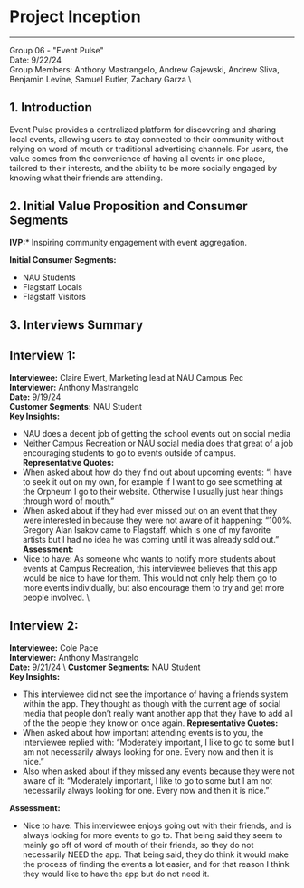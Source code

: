 # Project Inception
---
Group 06 - "Event Pulse" \
Date: 9/22/24 \
Group Members: Anthony Mastrangelo, Andrew Gajewski, Andrew Sliva, Benjamin Levine, Samuel Butler, Zachary Garza \ 

## 1. Introduction

Event Pulse provides a centralized platform for discovering and sharing local events, allowing users to stay connected to their community without relying on word of mouth or traditional advertising channels. For users, the value comes from the convenience of having all events in one place, tailored to their interests, and the ability to be more socially engaged by knowing what their friends are attending.  

## 2. Initial Value Proposition and Consumer Segments

**IVP:***
Inspiring community engagement with event aggregation.

**Initial Consumer Segments:**
- NAU Students
- Flagstaff Locals
- Flagstaff Visitors

## 3. Interviews Summary

## Interview 1:
**Interviewee:** Claire Ewert, Marketing lead at NAU Campus Rec \
**Interviewer:** Anthony Mastrangelo \
**Date:** 9/19/24 \
**Customer Segments:** NAU Student \
**Key Insights:**
- NAU does a decent job of getting the school events out on social media
- Neither Campus Recreation or NAU social media does that great of a job encouraging students to go to events outside of campus. \
**Representative Quotes:**
- When asked about how do they find out about upcoming events: “I have to seek it out on my own, for example if I want to go see something at the Orpheum I go to their website. Otherwise I usually just hear things through word of mouth.”
- When asked about if they had ever missed out on an event that they were interested in because they were not aware of it happening: “100%. Gregory Alan Isakov came to Flagstaff, which is one of my favorite artists but I had no idea he was coming until it was already sold out.” \
**Assessment:**
- Nice to have: As someone who wants to notify more students about events at Campus Recreation, this interviewee believes that this app would be nice to have for them. This would not only help them go to more events individually, but also encourage them to try and get more people involved. \

## Interview 2:
**Interviewee:** Cole Pace \
**Interviewer:** Anthony Mastrangelo \
**Date:** 9/21/24 \ 
**Customer Segments:** NAU Student \
**Key Insights:**
- This interviewee did not see the importance of having a friends system within the app. They thought as though with the current age of social media that people don’t really want another app that they have to add all of the the people they know on once again.
**Representative Quotes:**
- When asked about how important attending events is to you, the interviewee replied with: “Moderately important, I like to go to some but I am not necessarily always looking for one. Every now and then it is nice.”
- Also when asked about if they missed any events because they were not aware of it: “Moderately important, I like to go to some but I am not necessarily always looking for one. Every now and then it is nice.”

**Assessment:**
- Nice to have: This interviewee enjoys going out with their friends, and is always looking for more events to go to. That being said they seem to mainly go off of word of mouth of their friends, so they do not necessarily NEED the app. That being said, they do think it would make the process of finding the events a lot easier, and for that reason I think they would like to have the app but do not need it.

